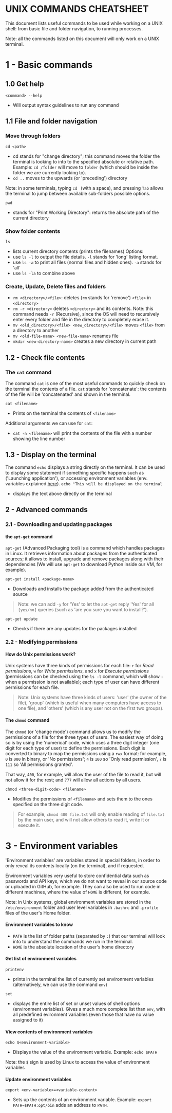 # UNIX COMMANDS CHEATSHEET

This document lists useful commands to be used while working on a UNIX shell: from basic file and folder navigation, to running processes. 

Note: all the commands listed on this document will only work on a UNIX terminal.

# 1 - Basic commands
## 1.0 Get help
```<command> --help```
- Will output syntax guidelines to run any command

## 1.1 File and folder navigation
### Move through folders
```cd <path>```
- cd stands for "change directory"; this command moves the folder the terminal is looking to into to the specified absolute or relative path. Example: `cd /folder` will move to `folder` (which should be inside the folder we are currently looking to).
- `cd ..` moves to the upwards (or 'preceding') directory

Note: in some terminals, typing `cd ` (with a space), and pressing `Tab` allows the terminal to jump between available sub-folders possible options.

```pwd```
- stands for "Print Working Directory": returns the absolute path of the current directory

### Show folder contents
```ls```
- lists current directory contents (prints the filenames)
Options:
- use `ls -l` to output the file details. `-l` stands for 'long' listing format.
- use `ls -a` to print all files (normal files and hidden ones). `-a` stands for 'all'
- use `ls -la` to combine above 

### Create, Update, Delete files and folders
- `rm <directory>/<file>`: deletes (`rm` stands for 'remove') `<file>` in `<directory>` 
- `rm -r <directory>` deletes `<directory>` and its contents. Note: this command needs `-r` (Recursive), since the OS will need to recursively enter every folder and file in the directory to completely erase it.
- `mv <old_directory>/<file> <new_directory>/<file>` moves `<file>` from a directory to another
- `mv <old-file-name> <new-file-name>` renames file
- `mkdir <new-directory-name>` creates a new directory in current path

## 1.2 - Check file contents
### The `cat` command
The command `cat` is one of the most useful commands to quickly check on the terminal the contents of a file. `cat` stands for 'concatenate': the contents of the file will be 'concatenated' and shown in the terminal.

```cat <filename>```
- Prints on the terminal the contents of `<filename>`

Additional arguments we can use for `cat`:
- `cat -n <filename>` will print the contents of the file with a number showing the line number

## 1.3 - Display on the terminal
The command `echo` displays a string directly on the terminal. It can be used to display some statement if something specific happens such as ('Launching application'), or accessing environment variables (env. variables explained [here](#3---environment-variables)).
```echo "This will be displayed on the terminal```
- displays the text above directly on the terminal

## 2 - Advanced commands
### 2.1 - Downloading and updating packages
#### the `apt-get` command
`apt-get` (Advanced Packaging tool) is a command which handles packages in Linux. It retrieves information about packages from the authenticated sources; it allows to install, upgrade and remove packages along with their dependencies (We will use `apt-get` to download Python inside our VM, for example).

```apt-get install <package-name>```
- Downloads and installs the package added from the authenticated source
> Note: we can add `-y` for 'Yes' to let the `apt-get` reply 'Yes' for all `[yes/no]` queries (such as 'are you sure you want to install?').

```apt-get update```
- Checks if there are any updates for the packages installed


### 2.2 - Modifying permissions
#### How do Unix permissions work?
Unix systems have three kinds of permissions for each file: `r` for *Read permissions*, `w` for *Write permissions*, and `x` for *Execute permissions* (permissions can be checked using the `ls -l` command, which will show `-` when a permission is not available); each type of user can have different permissions for each file.

> Note: Unix systems have three kinds of users: 'user' (the owner of the file), 'group' (which is useful when many computers have access to one file), and 'others' (which is any user not on the first two groups).

#### The `chmod` command
The `chmod` (or 'change mode') command allows us to modify the permissions of a file for the three types of users. The easiest way of doing so is by using the 'numerical' code, which uses a three digit integer (one digit for each type of user) to define the permissions.
Each digit is converted to binary to map the permissions using a `rwx` format: for example, `0` is `000` in binary, or 'No permissions'; `4` is `100` so 'Only read permission', `7` is `111` so 'All permissions granted'.

That way, `400`, for example, will allow the user of the file to read it, but will not allow it for the rest; and `777` will allow all actions by all users.

```chmod <three-digit-code> <filename>```
- Modifies the permissions of `<filename>` and sets them to the ones specified on the three digit code. 
> For example, `chmod 400 file.txt` will only enable reading of `file.txt` by the main user, and will not allow others to read it, write it or execute it.

# 3 - Environment variables
'Environment variables' are variables stored in special folders, in order to only reveal its contents locally (on the terminal), and if requested.

Environment variables very useful to store confidential data such as passwords and API keys, which we do not want to reveal in our source code or uploaded in GitHub, for example. They can also be used to run code in different machines, where the value of `HOME` is different, for example.

Note: in Unix systems, global environment variables are stored in the `/etc/environment` folder and user level variables in `.bashrc` and `.profile` files of the user's Home folder.

#### Environment variables to know
- `PATH` is the list of folder paths (separated by `:`) that our terminal will look into to understand the commands we run in the terminal.
- `HOME` is the absolute location of the user's home directory

#### Get list of environment variables
```printenv```
- prints in the terminal the list of currently set environment variables (alternatively, we can use the command `env`)

```set```
- displays the entire list of set or unset values of shell options (environment variables). Gives a much more complete list than  `env`, with all predefined evironment variables (even those that have no value assigned to it)

#### View contents of environment variables
```echo $<environment-variable>```
- Displays the value of the environment variable. Example: `echo $PATH`

Note: the `$` sign is used by Linux to access the value of environment variables

#### Update environment variables
```export <env-variable>=<variable-content>```
- Sets up the contents of an environment variable. Example: `export PATH=$PATH:opt/bin` adds an address to `PATH`.